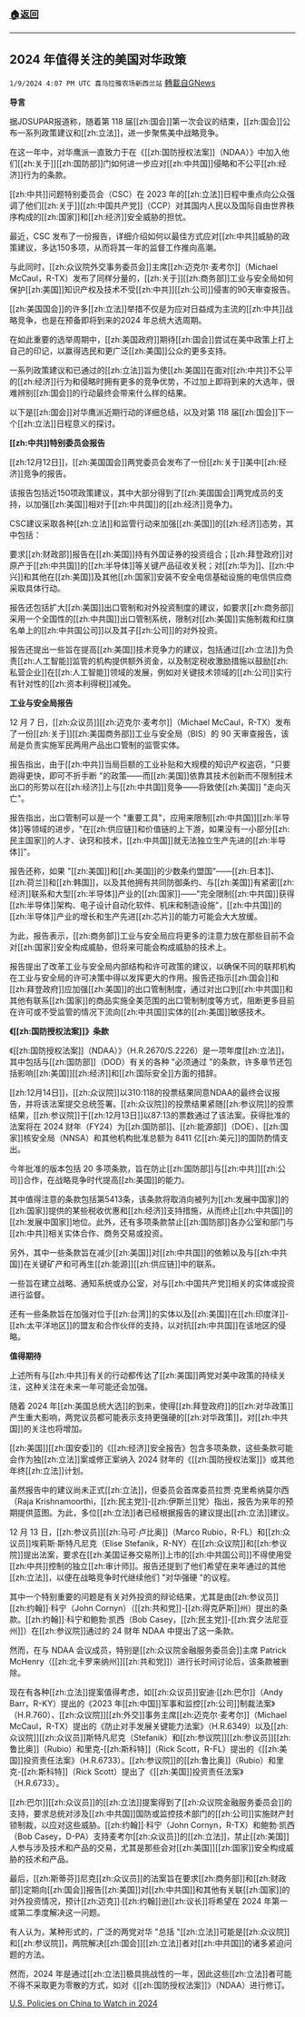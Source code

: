 ###  [:house:返回](README.md)
---


## 2024 年值得关注的美国对华政策
`1/9/2024 4:07 PM UTC 喜马拉雅农场新西兰站` [轉載自GNews](https://gnews.org/articles/2201551)

**导言**

据JDSUPAR报道称，随着第 118 届[[zh:国会]]第一次会议的结束，[[zh:国会]]公布一系列政策建议和[[zh:立法]]，进一步聚焦美中战略竞争。

在这一年中，对华鹰派一直致力于在《[[zh:国防授权法案]]（NDAA）》中加入他们[[zh:关于]][[zh:国防部]]门如何进一步应对[[zh:中共国]]侵略和不公平[[zh:经济]]行为的条款。

[[zh:中共]]问题特别委员会（CSC）在 2023 年的[[zh:立法]]日程中重点向公众强调了他们[[zh:关于]][[zh:中国共产党]]（CCP）对其国内人民以及国际自由世界秩序构成的[[zh:国家]]和[[zh:经济]]安全威胁的担忧。

最近，CSC 发布了一份报告，详细介绍如何以最佳方式应对[[zh:中共]]威胁的政策建议，多达150多项，从而将其一年的监督工作推向高潮。

与此同时，[[zh:众议院外交事务委员会]]主席[[zh:迈克尔·麦考尔]]（Michael McCaul，R-TX）发布了同样分量的，[[zh:关于]][[zh:商务部]]工业与安全局如何保护[[zh:美国]]知识产权及技术不受[[zh:中共]][[zh:公司]]侵害的90天审查报告。

[[zh:美国国会]]的许多[[zh:立法]]举措不仅是为应对日益成为主流的[[zh:中共]]战略竞争，也是在预备即将到来的2024 年总统大选周期。

在如此重要的选举周期中，[[zh:美国政府]]期待[[zh:国会]]尝试在美中政策上打上自己的印记，以赢得选民和更广泛[[zh:美国]]公众的更多支持。

一系列政策建议和已通过的[[zh:立法]]旨为使[[zh:美国]]在面对[[zh:中共]]不公平的[[zh:经济]]行为和侵略时拥有更多的竞争优势，不过加上即将到来的大选年，很难辨别[[zh:国会]]的行动最终会带来什么样的结果。

以下是[[zh:国会]]对华鹰派近期行动的详细总结，以及对第 118 届[[zh:国会]]下一个[[zh:立法]]日程意义的探讨。

**[[zh:中共]]特别委员会报告**

[[zh:12月12日]]，[[zh:美国国会]]两党委员会发布了一份[[zh:关于]]美中[[zh:经济]]竞争的报告。

该报告包括近150项政策建议，其中大部分得到了[[zh:美国国会]]两党成员的支持，以加强[[zh:美国]]相对于[[zh:中共国]]的[[zh:经济]]竞争力。

CSC建议采取各种[[zh:立法]]和监管行动来加强[[zh:美国]]的[[zh:经济]]态势，其中包括：

要求[[zh:财政部]]报告在[[zh:美国]]持有外国证券的投资组合；[[zh:拜登政府]]对原产于[[zh:中共国]]的[[zh:半导体]]等关键产品征收关税；对[[zh:华为]]、[[zh:中兴]]和其他在[[zh:美国]]及其他[[zh:国家]]安装不安全电信基础设施的电信供应商采取具体行动。

报告还包括扩大[[zh:美国]]出口管制和对外投资制度的建议，如要求[[zh:商务部]]采用一个全国性的[[zh:中共国]]出口管制系统，限制对[[zh:美国]]实施制裁和红旗名单上的[[zh:中共国公司]]以及其子[[zh:公司]]的对外投资。

报告还提出一些旨在提高[[zh:美国]]技术竞争力的建议，包括通过[[zh:立法]]为负责[[zh:人工智能]]监管的机构提供额外资金，以及制定税收激励措施以鼓励[[zh:私营企业]]在[[zh:人工智能]]领域的发展，例如对关键技术领域的[[zh:公司]]实行有针对性的[[zh:资本利得税]]减免。

**工业与安全局报告**

12 月 7 日，[[zh:众议员]][[zh:迈克尔·麦考尔]]（Michael McCaul，R-TX）发布了一份[[zh:关于]][[zh:美国商务部]]工业与安全局（BIS）的 90 天审查报告，该局是负责实施军民两用产品出口管制的监管实体。

报告指出，由于[[zh:中共]]当局巨额的工业补贴和大规模的知识产权盗窃，"只要跑得更快，即可不折手断 "的政策——而[[zh:美国]]依靠其技术创新而不限制技术出口的形势以在[[zh:经济]]上与[[zh:中共国]]竞争——将致使[[zh:美国]] "走向灭亡"。

报告指出，出口管制可以是一个 "重要工具"，应用来限制[[zh:中共国]][[zh:半导体]]等领域的进步，"在[[zh:供应链]]和价值链的上下游，如果没有一小部分[[zh:民主国家]]的人才、诀窍和技术，[[zh:中共国]]就无法独立生产先进的[[zh:半导体]]"。

报告还称，如果 "[[zh:美国]]和[[zh:美国]]的少数条约盟国"——[[zh:日本]]、[[zh:荷兰]]和[[zh:韩国]]，以及其他拥有共同防御条约、与[[zh:美国]]有紧密[[zh:经济]]联系和大型[[zh:半导体]]产业的[[zh:国家]]——"完全限制[[zh:中共国]]获得[[zh:半导体]]架构、电子设计自动化软件、机床和制造设施"，[[zh:中共国]]的[[zh:半导体]]产业的增长和生产先进[[zh:芯片]]的能力可能会大大放缓。

为此，报告表示，[[zh:商务部]]工业与安全局应将更多的注意力放在那些目前不会对[[zh:国家]]安全构成威胁，但将来可能会构成威胁的技术上。

报告提出了改革工业与安全局内部结构和许可政策的建议，以确保不同的联邦机构在工业与安全局的许可决策中得以发挥更大的作用。报告还指示[[zh:国会]]和[[zh:拜登政府]]应加强[[zh:美国]]的出口管制制度，通过对出口到[[zh:中共国]]和其他有联系[[zh:国家]]的商品实施全美范围的出口管制制度等方式，阻断更多目前在许可或不受监管的情况下流向[[zh:中共国]]实体的[[zh:美国]]敏感技术。

**《[[zh:国防授权法案]]》条款**

《[[zh:国防授权法案]]（NDAA）》（H.R.2670/S.2226）是一项年度[[zh:立法]]，其中包括与[[zh:国防部]]（DOD）有关的各种 "必须通过 "的条款，许多章节还包括影响[[zh:美国]][[zh:经济]]和[[zh:国际安全]]方面的措辞。

[[zh:12月14日]]，[[zh:众议院]]以310:118的投票结果同意NDAA的最终会议报告，并将该法案提交总统签署。[[zh:众议院]]的投票结果紧随[[zh:参议院]]的投票结果，[[zh:参议院]]于[[zh:12月13日]]以87:13的票数通过了该法案。获得批准的法案将在 2024 财年（FY24）为[[zh:国防部]]、[[zh:能源部]]（DOE）、[[zh:国家]]核安全局（NNSA）和其他机构批准总额为 8411 亿[[zh:美元]]的国防酌情支出。

今年批准的版本包括 20 多项条款，旨在防止[[zh:国防部]]与[[zh:中共]][[zh:公司]]合作，在战略竞争时代提高[[zh:美国]]的能力。

其中值得注意的条款包括第5413条，该条款将取消向被列为[[zh:发展中国家]]的[[zh:国家]]提供的某些税收优惠和[[zh:经济]]支持措施，从而终止[[zh:中共国]]的[[zh:发展中国家]]地位。此外，还有多项条款禁止[[zh:国防部]]各办公室和部门与[[zh:中共]]相关实体合作、商务交易或投资。

另外，其中一些条款旨在减少[[zh:美国]]对[[zh:中共国]]的依赖以及与[[zh:中共国]]在关键矿产和可再生[[zh:能源]][[zh:供应链]]中的联系。

一些旨在建立战略、通知系统或办公室，对与[[zh:中国共产党]]相关的实体或投资进行监督。

还有一些条款旨在加强对位于[[zh:台湾]]的实体以及[[zh:美国]]在[[zh:印度洋]]\-[[zh:太平洋地区]]的盟友和合作伙伴的支持，以对抗[[zh:中共国]]在该地区的侵略。

**值得期待**

上述所有与[[zh:中共]]有关的行动都传达了[[zh:美国]]两党对美中政策的持续关注，这种关注在未来一年可能还会加强。

随着 2024 年[[zh:美国总统大选]]的到来，使得[[zh:拜登政府]]的[[zh:对华政策]]产生重大影响，两党议员都可能表示支持更强硬的[[zh:对华政策]]，对[[zh:中共国]]的关注也将增加。

[[zh:美国]][[zh:国安委]]的《[[zh:经济]]安全报告》包含多项条款，这些条款可能会作为独[[zh:立法]]案或修正案纳入 2024 财年的《[[zh:国防授权法案]]》或其他年终[[zh:立法]]计划。

虽然报告中的建议尚未正式[[zh:立法]]，但委员会首席委员拉贾·克里希纳莫尔西（Raja Krishnamoorthi，[[zh:民主党]]\-[[zh:伊斯兰]]党）指出，报告为来年的预期提供蓝图。为此，多位[[zh:立法]]者已经根据报告的建议提出[[zh:立法]]建议。

12 月 13 日，[[zh:参议员]][[zh:马可·卢比奥]]（Marco Rubio，R-FL）和[[zh:众议员]]埃莉斯·斯特凡尼克（Elise Stefanik，R-NY）在[[zh:众议院]]和[[zh:参议院]]提出法案，要求在[[zh:美国证券交易所]]上市的[[zh:中共国公司]]不得使用受[[zh:中共]]控制的独立[[zh:审计师]]。报告还提到了他们希望在来年通过的其他[[zh:立法]]，以便在战略竞争时代继续他们 "对华强硬 "的议程。

其中一个特别重要的问题是有关对外投资的辩论结果，尤其是由[[zh:参议员]][[zh:约翰]]·科宁（John Cornyn）（[[zh:共和党]]\-[[zh:得克萨斯]]州）提出的条款。[[zh:约翰]]·科宁和鲍勃·凯西（Bob Casey，[[zh:民主党]]\-[[zh:宾夕法尼亚州]]）在[[zh:参议院]]通过的 24 财年 NDAA 中提出了这一条款。

然而，在与 NDAA 会议成员，特别是[[zh:众议院金融服务委员会]]主席 Patrick McHenry（[[zh:北卡罗来纳州]][[zh:共和党]]）进行长时间讨论后，该条款被删除。

现在有各种[[zh:立法]]提案值得考虑，如[[zh:众议员]]安迪·[[zh:巴尔]]（Andy Barr，R-KY）提出的《2023 年[[zh:中国]]军事和监控[[zh:公司]]制裁法案》（H.R.760）、[[zh:众议院]][[zh:外交]]事务主席[[zh:迈克尔·麦考尔]]（Michael McCaul，R-TX）提出的《防止对手发展关键能力法案》（H.R.6349）以及[[zh:众议院]][[zh:众议员]]斯特凡尼克（Stefanik）和[[zh:参议院]][[zh:参议员]][[zh:鲁比奥]]（Rubio）和里克\-[[zh:斯科特]]（Rick Scott，R-FL）提出的《[[zh:美国]]投资责任法案》（H.R.6733）。[[zh:参议院]]的[[zh:鲁比奥]]（Rubio）和里克\-[[zh:斯科特]]（Rick Scott）提出了《[[zh:美国]]投资责任法案》（H.R.6733）。

[[zh:巴尔]][[zh:众议员]]的[[zh:立法]]提案得到了[[zh:众议院金融服务委员会]]的支持，要求总统对涉及[[zh:中共国]]国防或监控技术部门的[[zh:公司]]实施财产封锁制裁，以应对这些威胁。[[zh:约翰]]·科宁（John Cornyn，R-TX）和鲍勃·凯西（Bob Casey，D-PA）支持麦考尔[[zh:众议员]]的[[zh:立法]]，禁止[[zh:美国]]人参与涉及技术和产品的交易，尤其是那些会对[[zh:美国]][[zh:国家]]安全构成威胁的技术和产品。

最后，[[zh:斯蒂芬]]尼克[[zh:众议员]]的法案旨在要求[[zh:商务部]]和[[zh:财政部]]定期向[[zh:国会]]报告[[zh:美国]]对[[zh:中共国]]和其他有关联[[zh:国家]]的对外投资情况，预计[[zh:迈克]]·[[zh:约翰]]逊[[zh:议长]]将希望在 2024 年第一或第二季度解决这一问题。

有人认为，某种形式的，广泛的两党对华 "总括 "[[zh:立法]]可能是[[zh:众议院]]和[[zh:参议院]]，两院解决[[zh:国会]][[zh:立法]]者对[[zh:中共国]]的诸多紧迫问题的方法。

然而，2024 年是通过[[zh:立法]]极具挑战性的一年，因此这些[[zh:立法]]者可能不得不采取更为零散的方式，如对《[[zh:国防授权法案]]》（NDAA）进行修订。

[U.S. Policies on China to Watch in 2024](https://www.jdsupra.com/legalnews/u-s-policies-on-china-to-watch-in-2024-5281440/)

